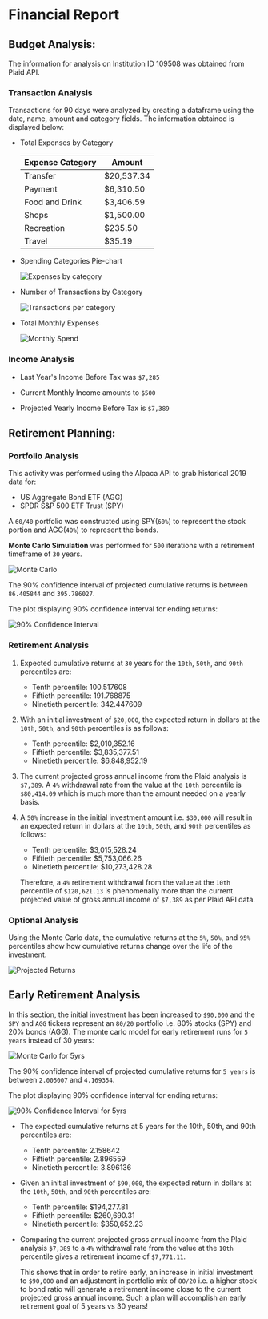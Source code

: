 # Financial Report

## Budget Analysis:
The information for analysis on Institution ID 109508 was obtained from Plaid API. 


### Transaction Analysis
Transactions for 90 days were analyzed by creating a dataframe using the date, name, amount and category fields. The information obtained is displayed below:

* Total Expenses by Category

    |Expense Category| Amount   |
    |----------------|----------|
    |Transfer        |$20,537.34|
    |Payment         |$6,310.50 |
    |Food and Drink  |$3,406.59 |
    |Shops           |$1,500.00 |
    |Recreation      |$235.50   |
    |Travel          |$35.19    |

* Spending Categories Pie-chart

    ![Expenses by category](./Images/spending_pie.png)

* Number of Transactions by Category

    ![Transactions per category](./Images/tran_categories.png)

* Total Monthly Expenses

    ![Monthly Spend](./Images/monthly_spend.png)

### Income Analysis

* Last Year's Income Before Tax was `$7,285`

* Current Monthly Income amounts to `$500`

* Projected Yearly Income Before Tax is `$7,389`


## Retirement Planning:

### Portfolio Analysis

This activity was performed using the Alpaca API to grab historical 2019 data for:

* US Aggregate Bond ETF (AGG)
* SPDR S&P 500 ETF Trust (SPY)

A `60/40` portfolio was constructed using SPY(`60%`) to represent the stock portion and AGG(`40%`) to represent the bonds. 

**Monte Carlo Simulation** was performed for `500` iterations with a retirement timeframe of `30` years.

![Monte Carlo](./Images/monte_carlo.png)

The 90% confidence interval of projected cumulative returns is between `86.405844` and `395.786027`. 

The plot displaying 90% confidence interval for ending returns:

![90% Confidence Interval](./Images/confi_interval.png)

### Retirement Analysis

1. Expected cumulative returns at `30` years for the `10th`, `50th`, and `90th` percentiles are:
    * Tenth percentile:  100.517608
    * Fiftieth percentile: 191.768875
    * Ninetieth percentile: 342.447609

2. With an initial investment of `$20,000`, the expected return in dollars at the `10th`, `50th`, and `90th` percentiles is as follows:
    * Tenth percentile: $2,010,352.16
    * Fiftieth percentile: $3,835,377.51
    * Ninetieth percentile: $6,848,952.19

3. The current projected gross annual income from the Plaid analysis is `$7,389`. A `4%` withdrawal rate from the value at the `10th` percentile is `$80,414.09` which is much more than the amount needed on a yearly basis. 

4. A `50%` increase in the initial investment amount i.e. `$30,000` will result in an expected return in dollars at the `10th`, `50th`, and `90th` percentiles as follows:
    * Tenth percentile: $3,015,528.24
    * Fiftieth percentile: $5,753,066.26
    * Ninetieth percentile: $10,273,428.28

   Therefore, a `4%` retirement withdrawal from the value at the `10th` percentile of `$120,621.13` is phenomenally more than the current projected value of gross annual income of `$7,389` as per Plaid API data. 

### Optional Analysis

Using the Monte Carlo data, the cumulative returns at the `5%`, `50%`, and `95%` percentiles show how cumulative returns change over the life of the investment.

![Projected Returns](./Images/proj_ret.png)

## Early Retirement Analysis

In this section, the initial investment has been increased to `$90,000` and the `SPY` and `AGG` tickers represent an `80/20` portfolio i.e. 80% stocks (SPY) and 20% bonds (AGG). The monte carlo model for early retirement runs for `5 years` instead of 30 years:

![Monte Carlo for 5yrs](./Images/monte_carlo5.png)

The 90% confidence interval of projected cumulative returns for `5 years` is between `2.005007` and `4.169354`. 

The plot displaying 90% confidence interval for ending returns:

![90% Confidence Interval for 5yrs](./Images/conf_int5.png)


* The expected cumulative returns at 5 years for the 10th, 50th, and 90th percentiles are:
    * Tenth percentile:   2.158642
    * Fiftieth percentile: 2.896559
    * Ninetieth percentile: 3.896136

* Given an initial investment of `$90,000`, the expected return in dollars at the `10th`, `50th`, and `90th` percentiles are:

    * Tenth percentile: $194,277.81
    * Fiftieth percentile: $260,690.31
    * Ninetieth percentile: $350,652.23

* Comparing the current projected gross annual income from the Plaid analysis `$7,389` to a `4%` withdrawal rate from the value at the `10th` percentile gives a retirement income of `$7,771.11`. 

    This shows that in order to retire early, an increase in initial investment to `$90,000` and an adjustment in portfolio mix of `80/20` i.e. a higher stock to bond ratio will generate a retirement income close to the current projected gross annual income. Such a plan will accomplish an early retirement goal of 5 years vs 30 years!
